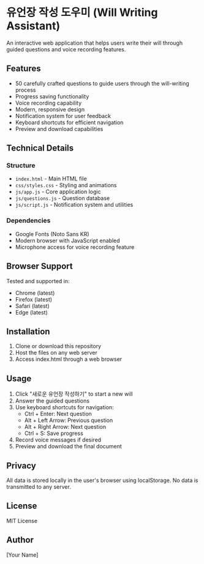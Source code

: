 # 유언장 작성 도우미 (Will Writing Assistant)

An interactive web application that helps users write their will through guided questions and voice recording features.

## Features

- 50 carefully crafted questions to guide users through the will-writing process
- Progress saving functionality
- Voice recording capability
- Modern, responsive design
- Notification system for user feedback
- Keyboard shortcuts for efficient navigation
- Preview and download capabilities

## Technical Details

### Structure
- `index.html` - Main HTML file
- `css/styles.css` - Styling and animations
- `js/app.js` - Core application logic
- `js/questions.js` - Question database
- `js/script.js` - Notification system and utilities

### Dependencies
- Google Fonts (Noto Sans KR)
- Modern browser with JavaScript enabled
- Microphone access for voice recording feature

## Browser Support

Tested and supported in:
- Chrome (latest)
- Firefox (latest)
- Safari (latest)
- Edge (latest)

## Installation

1. Clone or download this repository
2. Host the files on any web server
3. Access index.html through a web browser

## Usage

1. Click "새로운 유언장 작성하기" to start a new will
2. Answer the guided questions
3. Use keyboard shortcuts for navigation:
   - Ctrl + Enter: Next question
   - Alt + Left Arrow: Previous question
   - Alt + Right Arrow: Next question
   - Ctrl + S: Save progress
4. Record voice messages if desired
5. Preview and download the final document

## Privacy

All data is stored locally in the user's browser using localStorage. No data is transmitted to any server.

## License

MIT License

## Author

[Your Name] 
